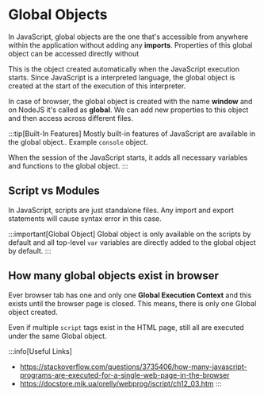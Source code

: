 # Global Objects

In JavaScript, global objects are the one that's accessible from anywhere within the application
without adding any **imports**.
Properties of this global object can be accessed directly without

This is the object created automatically when the JavaScript execution starts.
Since JavaScript is a interpreted language, the global object is created at the start of the execution of this interpreter.

In case of browser, the global object is created with the name **window** and on NodeJS it's called as **global**.
We can add new properties to this object and then access across different files.

:::tip[Built-In Features]
Mostly built-in features of JavaScript are available in the global object..
Example `console` object.

When the session of the JavaScript starts, it adds all necessary variables and functions to the global object.
:::

## Script vs Modules

In JavaScript, scripts are just standalone files. Any import and export statements will cause syntax error in this case.

:::important[Global Object]
Global object is only available on the scripts by default and all top-level `var` variables are directly added to the
global object by default.
:::

## How many global objects exist in browser

Ever browser tab has one and only one **Global Execution Context** and this exists until the browser page is closed.
This means, there is only one Global object created.

Even if multiple `script` tags exist in the HTML page, still all are executed under the same Global object.

:::info[Useful Links]

-   https://stackoverflow.com/questions/3735406/how-many-javascript-programs-are-executed-for-a-single-web-page-in-the-browser
-   https://docstore.mik.ua/orelly/webprog/jscript/ch12_03.htm
    :::
